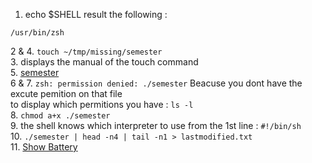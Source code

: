 1. echo $SHELL result the following :
```
/usr/bin/zsh
```
2 & 4. 
```touch ~/tmp/missing/semester```
<br>
3. displays the manual  of the touch command 
<br>
5. [semester](https://github.com/M-Bahy/show-battery-percentage/blob/main/semester)
<br>
6 & 7.
```zsh: permission denied: ./semester```   Beacuse you dont have the  excute pemition on that file
<br>
to display which permitions you have : ```ls -l```
<br>
8. ```chmod a+x ./semester```
<br>
9. the shell knows which interpreter to use from the 1st line : ```#!/bin/sh```
<br>
10. 
```./semester | head -n4 | tail -n1 > lastmodified.txt```
<br>
11. [Show Battery](https://github.com/M-Bahy/show-battery-percentage/blob/main/bs.sh)
